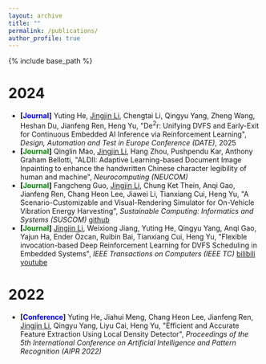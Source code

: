 ```yaml
---
layout: archive
title: ""
permalink: /publications/
author_profile: true
---
```


{% include base_path %}

2024
======
* **[<font color=blue>Journal</font>]** Yuting He, <u>Jingjin Li</u>, Chengtai Li, Qingyu Yang, Zheng Wang, Heshan Du, Jianfeng Ren, Heng Yu, "De$^2$r: Unifying DVFS and Early-Exit for Continuous Embedded AI Inference via Reinforcement Learning", _Design, Automation and Test in Europe Conference (DATE)_, 2025
* **[<font color=green>Journal</font>]** Qinglin Mao, <u>Jingjin Li</u>, Hang Zhou, Pushpendu Kar, Anthony Graham Bellotti, "ALDII: Adaptive Learning-based Document Image Inpainting to enhance the handwritten Chinese character legibility of human and machine", _Neurocomputing (NEUCOM)_
* **[<font color=green>Journal</font>]** Fangcheng Guo, <u>Jingjin Li</u>, Chung Ket Thein, Anqi Gao, Jianfeng Ren, Chang Heon Lee, Jiawei Li, Tianxiang Cui, Heng Yu, "A Scenario-Customizable and Visual-Rendering Simulator for On-Vehicle Vibration Energy Harvesting", _Sustainable Computing: Informatics and Systems (SUSCOM)_ [github](https://github.com/Jerry20000730/On-Car-Vibration-Based-Harvester-Simulation/)
* **[<font color=green>Journal</font>]** <u>Jingjin Li</u>, Weixiong Jiang, Yuting He, Qingyu Yang, Anqi Gao, Yajun Ha, Ender Özcan, Ruibin Bai, Tianxiang Cui, Heng Yu, "Flexible invocation-based Deep Reinforcement Learning for DVFS Scheduling in Embedded Systems", _IEEE Transactions on Computers (IEEE TC)_ [bilibili](https://www.bilibili.com/video/BV1yi4sezEUo/?share_source=copy_web&vd_source=a40b7030c393ec43c24004e26ae37e7d) [youtube](https://youtu.be/80hEzFmlDIE?si=nKAtPtt8kEACN_79)

2022
======
* **[<font color=blue>Conference</font>]** Yuting He, Jiahui Meng, Chang Heon Lee, Jianfeng Ren, <u>Jingjin Li</u>, Qingyu Yang, Liyu Cai, Heng Yu, "Efficient and Accurate Feature Extraction Using Local Density Detector", _Proceedings of the 5th International Conference on Artificial Intelligence and Pattern Recognition (AIPR 2022)_
